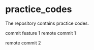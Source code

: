 # practice_codes
The repository contains practice codes.

commit feature 1
remote commit 1

remote commit 2
